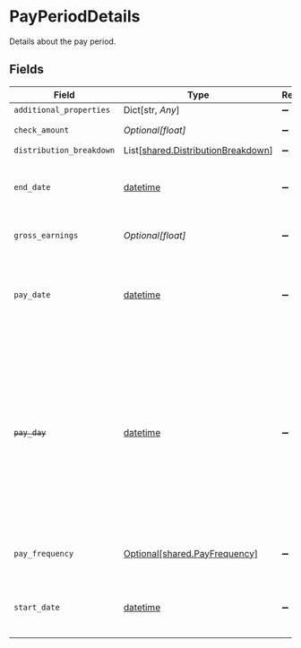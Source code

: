 # PayPeriodDetails

Details about the pay period.


## Fields

| Field                                                                                                                                                                                                                                        | Type                                                                                                                                                                                                                                         | Required                                                                                                                                                                                                                                     | Description                                                                                                                                                                                                                                  |
| -------------------------------------------------------------------------------------------------------------------------------------------------------------------------------------------------------------------------------------------- | -------------------------------------------------------------------------------------------------------------------------------------------------------------------------------------------------------------------------------------------- | -------------------------------------------------------------------------------------------------------------------------------------------------------------------------------------------------------------------------------------------- | -------------------------------------------------------------------------------------------------------------------------------------------------------------------------------------------------------------------------------------------- |
| `additional_properties`                                                                                                                                                                                                                      | Dict[str, *Any*]                                                                                                                                                                                                                             | :heavy_minus_sign:                                                                                                                                                                                                                           | N/A                                                                                                                                                                                                                                          |
| `check_amount`                                                                                                                                                                                                                               | *Optional[float]*                                                                                                                                                                                                                            | :heavy_minus_sign:                                                                                                                                                                                                                           | The amount of the paycheck.                                                                                                                                                                                                                  |
| `distribution_breakdown`                                                                                                                                                                                                                     | List[[shared.DistributionBreakdown](../../models/shared/distributionbreakdown.md)]                                                                                                                                                           | :heavy_minus_sign:                                                                                                                                                                                                                           | N/A                                                                                                                                                                                                                                          |
| `end_date`                                                                                                                                                                                                                                   | [datetime](https://docs.python.org/3/library/datetime.html#datetime-objects)                                                                                                                                                                 | :heavy_minus_sign:                                                                                                                                                                                                                           | The pay period end date, in [ISO 8601](https://wikipedia.org/wiki/ISO_8601) format: "yyyy-mm-dd".                                                                                                                                            |
| `gross_earnings`                                                                                                                                                                                                                             | *Optional[float]*                                                                                                                                                                                                                            | :heavy_minus_sign:                                                                                                                                                                                                                           | Total earnings before tax/deductions.                                                                                                                                                                                                        |
| `pay_date`                                                                                                                                                                                                                                   | [datetime](https://docs.python.org/3/library/datetime.html#datetime-objects)                                                                                                                                                                 | :heavy_minus_sign:                                                                                                                                                                                                                           | The date on which the paystub was issued, in [ISO 8601](https://wikipedia.org/wiki/ISO_8601) format ("yyyy-mm-dd").                                                                                                                          |
| ~~`pay_day`~~                                                                                                                                                                                                                                | [datetime](https://docs.python.org/3/library/datetime.html#datetime-objects)                                                                                                                                                                 | :heavy_minus_sign:                                                                                                                                                                                                                           | : warning: ** DEPRECATED **: This will be removed in a future release, please migrate away from it as soon as possible.<br/><br/>The date on which the paystub was issued, in [ISO 8601](https://wikipedia.org/wiki/ISO_8601) format ("yyyy-mm-dd"). |
| `pay_frequency`                                                                                                                                                                                                                              | [Optional[shared.PayFrequency]](../../models/shared/payfrequency.md)                                                                                                                                                                         | :heavy_minus_sign:                                                                                                                                                                                                                           | The frequency at which an individual is paid.                                                                                                                                                                                                |
| `start_date`                                                                                                                                                                                                                                 | [datetime](https://docs.python.org/3/library/datetime.html#datetime-objects)                                                                                                                                                                 | :heavy_minus_sign:                                                                                                                                                                                                                           | The pay period start date, in [ISO 8601](https://wikipedia.org/wiki/ISO_8601) format: "yyyy-mm-dd".                                                                                                                                          |